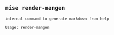 ## `mise render-mangen`

```text
internal command to generate markdown from help

Usage: render-mangen
```
